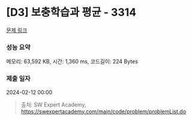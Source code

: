 # [D3] 보충학습과 평균 - 3314 

[문제 링크](https://swexpertacademy.com/main/code/problem/problemDetail.do?contestProbId=AWBnA2jaxDsDFAWr) 

### 성능 요약

메모리: 63,592 KB, 시간: 1,360 ms, 코드길이: 224 Bytes

### 제출 일자

2024-02-12 00:00



> 출처: SW Expert Academy, https://swexpertacademy.com/main/code/problem/problemList.do